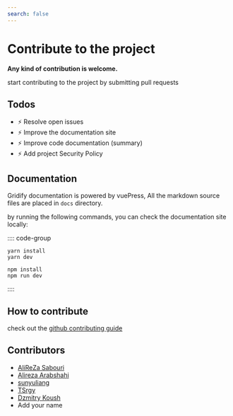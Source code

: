 ```yaml
---
search: false
---
```


# Contribute to the project

**Any kind of contribution is welcome.**

start contributing to the project by submitting pull requests

## Todos

- :zap: Resolve open issues
- :zap: Improve the documentation site
- :zap: Improve code documentation (summary)
- :zap: Add project Security Policy

## Documentation

Gridify documentation is powered by vuePress,
All the markdown source files are placed in `docs` directory.

by running the following commands, you can check the documentation site locally:

:::: code-group

```shell [yarn]
yarn install
yarn dev
```

```shell [npm]
npm install
npm run dev
```

::::

## How to contribute

check out the [github contributing guide](https://git-scm.com/book/en/v2/GitHub-Contributing-to-a-Project)

## Contributors

- [AliReZa Sabouri](https://github.com/alirezanet)
- [Alireza Arabshahi](https://github.com/AlirezaArabshahi)
- [sunyuliang](https://github.com/sunyuliang)
- [TSrgy](https://github.com/TSrgy)
- [Dzmitry Koush](https://github.com/ne4ta)
- Add your name
